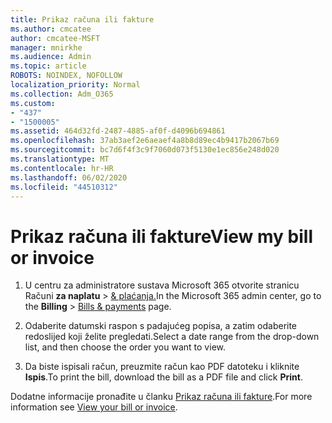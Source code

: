 ```yaml
---
title: Prikaz računa ili fakture
ms.author: cmcatee
author: cmcatee-MSFT
manager: mnirkhe
ms.audience: Admin
ms.topic: article
ROBOTS: NOINDEX, NOFOLLOW
localization_priority: Normal
ms.collection: Adm_O365
ms.custom:
- "437"
- "1500005"
ms.assetid: 464d32fd-2487-4885-af0f-d4096b694861
ms.openlocfilehash: 37ab3aef2e6aeaef4a8b8d89ec4b9417b2067b69
ms.sourcegitcommit: bc7d6f4f3c9f7060d073f5130e1ec856e248d020
ms.translationtype: MT
ms.contentlocale: hr-HR
ms.lasthandoff: 06/02/2020
ms.locfileid: "44510312"
---
```

# <a name="view-my-bill-or-invoice"></a><span data-ttu-id="6a974-102">Prikaz računa ili fakture</span><span class="sxs-lookup"><span data-stu-id="6a974-102">View my bill or invoice</span></span>

1. <span data-ttu-id="6a974-103">U centru za administratore sustava Microsoft 365 otvorite stranicu Računi **za naplatu** \> [& plaćanja.](https://go.microsoft.com/fwlink/p/?linkid=848039)</span><span class="sxs-lookup"><span data-stu-id="6a974-103">In the Microsoft 365 admin center, go to the **Billing** \> [Bills & payments](https://go.microsoft.com/fwlink/p/?linkid=848039) page.</span></span>

2. <span data-ttu-id="6a974-104">Odaberite datumski raspon s padajućeg popisa, a zatim odaberite redoslijed koji želite pregledati.</span><span class="sxs-lookup"><span data-stu-id="6a974-104">Select a date range from the drop-down list, and then choose the order you want to view.</span></span>

3. <span data-ttu-id="6a974-105">Da biste ispisali račun, preuzmite račun kao PDF datoteku i kliknite **Ispis**.</span><span class="sxs-lookup"><span data-stu-id="6a974-105">To print the bill, download the bill as a PDF file and click **Print**.</span></span>

<span data-ttu-id="6a974-106">Dodatne informacije pronađite u članku [Prikaz računa ili fakture](https://docs.microsoft.com/microsoft-365/commerce/billing-and-payments/view-your-bill-or-invoice).</span><span class="sxs-lookup"><span data-stu-id="6a974-106">For more information see [View your bill or invoice](https://docs.microsoft.com/microsoft-365/commerce/billing-and-payments/view-your-bill-or-invoice).</span></span>
